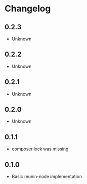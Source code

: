 # Changelog #

## 0.2.3 ##
- Unknown

## 0.2.2 ##
- Unknown

## 0.2.1 ##
- Unknown

## 0.2.0 ##
- Unknown

## 0.1.1 ##
- composer.lock was missing

## 0.1.0 ##
- Basic munin-node implementation
